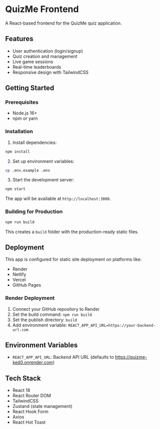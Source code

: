 # QuizMe Frontend

A React-based frontend for the QuizMe quiz application.

## Features

- User authentication (login/signup)
- Quiz creation and management
- Live game sessions
- Real-time leaderboards
- Responsive design with TailwindCSS

## Getting Started

### Prerequisites

- Node.js 16+
- npm or yarn

### Installation

1. Install dependencies:
```bash
npm install
```

2. Set up environment variables:
```bash
cp .env.example .env
```

3. Start the development server:
```bash
npm start
```

The app will be available at `http://localhost:3000`.

### Building for Production

```bash
npm run build
```

This creates a `build` folder with the production-ready static files.

## Deployment

This app is configured for static site deployment on platforms like:
- Render
- Netlify
- Vercel
- GitHub Pages

### Render Deployment

1. Connect your GitHub repository to Render
2. Set the build command: `npm run build`
3. Set the publish directory: `build`
4. Add environment variable: `REACT_APP_API_URL=https://your-backend-url.com`

## Environment Variables

- `REACT_APP_API_URL`: Backend API URL (defaults to https://quizme-ked0.onrender.com)

## Tech Stack

- React 18
- React Router DOM
- TailwindCSS
- Zustand (state management)
- React Hook Form
- Axios
- React Hot Toast
